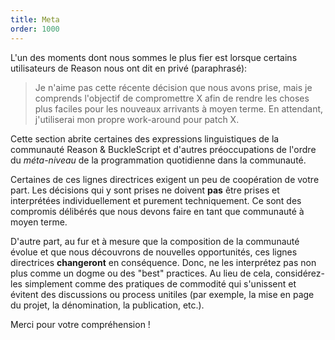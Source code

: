 ```yaml
---
title: Meta
order: 1000
---
```


L'un des moments dont nous sommes le plus fier est lorsque certains utilisateurs de Reason nous ont dit en privé (paraphrasé):

> Je n'aime pas cette récente décision que nous avons prise, mais je comprends l'objectif de compromettre X afin de rendre les choses plus faciles pour les nouveaux arrivants à moyen terme. En attendant, j'utiliserai mon propre work-around pour patch X.

Cette section abrite certaines des expressions linguistiques de la communauté Reason & BuckleScript et d'autres préoccupations de l'ordre du _méta-niveau_ de la programmation quotidienne dans la communauté.

Certaines de ces lignes directrices exigent un peu de coopération de votre part. Les décisions qui y sont prises ne doivent **pas** être prises et interprétées individuellement et purement techniquement. Ce sont des compromis délibérés que nous devons faire en tant que communauté à moyen terme.

D'autre part, au fur et à mesure que la composition de la communauté évolue et que nous découvrons de nouvelles opportunités, ces lignes directrices **changeront** en conséquence. Donc, ne les interprétez pas non plus comme un dogme ou des "best" practices. Au lieu de cela, considérez-les simplement comme des pratiques de commodité qui s'unissent et évitent des discussions ou process unitiles (par exemple, la mise en page du projet, la dénomination, la publication, etc.).

Merci pour votre compréhension !
